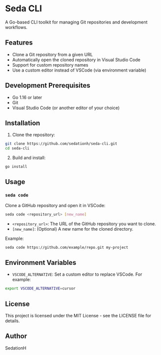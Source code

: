 # Seda CLI

A Go-based CLI toolkit for managing Git repositories and development workflows.

## Features

- Clone a Git repository from a given URL
- Automatically open the cloned repository in Visual Studio Code
- Support for custom repository names
- Use a custom editor instead of VSCode (via environment variable)

## Development Prerequisites

- Go 1.16 or later
- Git
- Visual Studio Code (or another editor of your choice)

## Installation

1. Clone the repository:
```bash
git clone https://github.com/sedationh/seda-cli.git
cd seda-cli
```

2. Build and install:
```bash
go install
```

## Usage

### `seda code`

Clone a GitHub repository and open it in VSCode:

```bash
seda code <repository_url> [new_name]
```

- `<repository_url>`: The URL of the GitHub repository you want to clone.
- `[new_name]`: (Optional) A new name for the cloned directory.

Example:
```bash
seda code https://github.com/example/repo.git my-project
```

## Environment Variables

- `VSCODE_ALTERNATIVE`: Set a custom editor to replace VSCode. For example:
```bash
export VSCODE_ALTERNATIVE=cursor
```

## License

This project is licensed under the MIT License - see the LICENSE file for details.

## Author

SedationH 